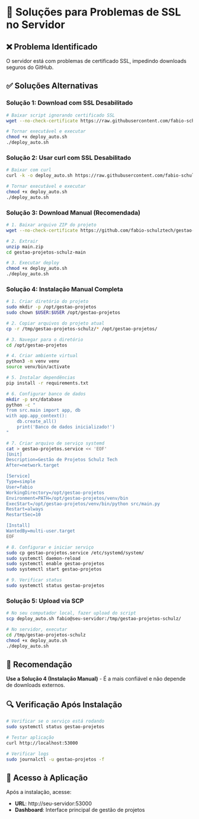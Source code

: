 # 🔧 Soluções para Problemas de SSL no Servidor

## ❌ Problema Identificado

O servidor está com problemas de certificado SSL, impedindo downloads seguros do GitHub.

## ✅ Soluções Alternativas

### Solução 1: Download com SSL Desabilitado

```bash
# Baixar script ignorando certificado SSL
wget --no-check-certificate https://raw.githubusercontent.com/fabio-schulztech/gestao-projetos-schulz/main/deploy_auto.sh

# Tornar executável e executar
chmod +x deploy_auto.sh
./deploy_auto.sh
```

### Solução 2: Usar curl com SSL Desabilitado

```bash
# Baixar com curl
curl -k -o deploy_auto.sh https://raw.githubusercontent.com/fabio-schulztech/gestao-projetos-schulz/main/deploy_auto.sh

# Tornar executável e executar
chmod +x deploy_auto.sh
./deploy_auto.sh
```

### Solução 3: Download Manual (Recomendada)

```bash
# 1. Baixar arquivo ZIP do projeto
wget --no-check-certificate https://github.com/fabio-schulztech/gestao-projetos-schulz/archive/main.zip

# 2. Extrair
unzip main.zip
cd gestao-projetos-schulz-main

# 3. Executar deploy
chmod +x deploy_auto.sh
./deploy_auto.sh
```

### Solução 4: Instalação Manual Completa

```bash
# 1. Criar diretório do projeto
sudo mkdir -p /opt/gestao-projetos
sudo chown $USER:$USER /opt/gestao-projetos

# 2. Copiar arquivos do projeto atual
cp -r /tmp/gestao-projetos-schulz/* /opt/gestao-projetos/

# 3. Navegar para o diretório
cd /opt/gestao-projetos

# 4. Criar ambiente virtual
python3 -m venv venv
source venv/bin/activate

# 5. Instalar dependências
pip install -r requirements.txt

# 6. Configurar banco de dados
mkdir -p src/database
python -c "
from src.main import app, db
with app.app_context():
    db.create_all()
    print('Banco de dados inicializado!')
"

# 7. Criar arquivo de serviço systemd
cat > gestao-projetos.service << 'EOF'
[Unit]
Description=Gestão de Projetos Schulz Tech
After=network.target

[Service]
Type=simple
User=fabio
WorkingDirectory=/opt/gestao-projetos
Environment=PATH=/opt/gestao-projetos/venv/bin
ExecStart=/opt/gestao-projetos/venv/bin/python src/main.py
Restart=always
RestartSec=10

[Install]
WantedBy=multi-user.target
EOF

# 8. Configurar e iniciar serviço
sudo cp gestao-projetos.service /etc/systemd/system/
sudo systemctl daemon-reload
sudo systemctl enable gestao-projetos
sudo systemctl start gestao-projetos

# 9. Verificar status
sudo systemctl status gestao-projetos
```

### Solução 5: Upload via SCP

```bash
# No seu computador local, fazer upload do script
scp deploy_auto.sh fabio@seu-servidor:/tmp/gestao-projetos-schulz/

# No servidor, executar
cd /tmp/gestao-projetos-schulz
chmod +x deploy_auto.sh
./deploy_auto.sh
```

## 🚀 Recomendação

**Use a Solução 4 (Instalação Manual)** - É a mais confiável e não depende de downloads externos.

## 🔍 Verificação Após Instalação

```bash
# Verificar se o serviço está rodando
sudo systemctl status gestao-projetos

# Testar aplicação
curl http://localhost:53000

# Verificar logs
sudo journalctl -u gestao-projetos -f
```

## 🎯 Acesso à Aplicação

Após a instalação, acesse:
- **URL**: http://seu-servidor:53000
- **Dashboard**: Interface principal de gestão de projetos
